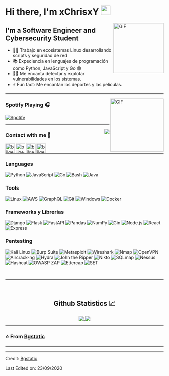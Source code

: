 # Hi there, I'm xChrisxY <img width="30px" src="https://media.tenor.com/images/3b388fe03da271d2674faf85eb7c3fcd/tenor.gif" />

<img align="right" alt="GIF" height="160px" src="https://media.giphy.com/media/du3J3cXyzhj75IOgvA/giphy.gif" />

## I'm a Software Engineer and Cybersecurity Student

- 👨‍💻 Trabajo en ecosistemas Linux desarrollando scripts y seguridad de red
- 📚 Expeciencia en lenguajes de programación como Python, JavaScript y Go 😅
- 💪🏼 Me encanta detectar y explotar vulnerabilidades en los sistemas.
- ⚡ Fun fact: Me encantan los deportes y las peliculas.

---

<img align="right" alt="GIF" height="170px" src="https://media.giphy.com/media/J5B1Y8QZnzXXbLQIBu/giphy.gif" />

### Spotify Playing 🎧

[![Spotify](https://novatorem.bgstatic.vercel.app/api/spotify)](https://open.spotify.com/playlist/6Ir45aCxrdoM7g8Cqfe0RQ?si=b2ab514afe2344b1)

---

<img align="right" src="http://estruyf-github.azurewebsites.net/api/VisitorHit?user=Bgstatic&repo=Bgstatic&countColorcountColor&countColor=%237B1E7B"/>

### Contact with me 📝

[<img align="left" alt="bilgehangecici.site" height="30px" src="https://www.flaticon.com/svg/static/icons/svg/2996/2996826.svg" />][website]
[<img align="left" alt="bilgehangecici | LinkedIn" height="30px" src="https://www.flaticon.com/svg/static/icons/svg/725/725337.svg"/>][linkedin]
[<img align="left" alt="bilgehangecici | Instagram" height="30px" src="https://image.flaticon.com/icons/svg/725/725278.svg" />][instagram]
[<img align="left" alt="bilgehangecici | Spotify" height="30px" src="https://www.flaticon.com/svg/static/icons/svg/725/725281.svg" />][Spotify]

<br />

---

### Languages 

![Python](http://img.shields.io/badge/-Python-3776AB?style=flat-square&logo=python&logoColor=ffffff)
![JavaScript](https://img.shields.io/badge/-JavaScript-%23F7DF1C?style=flat-square&logo=javascript&logoColor=000000&labelColor=%23F7DF1C&color=%23FFCE5A)
![Go](http://img.shields.io/badge/-Go-00ADD8?style=flat-square&logo=go&logoColor=ffffff)
![Bash](http://img.shields.io/badge/-Bash-4EAA25?style=flat-square&logo=gnubash&logoColor=ffffff)
![Java](http://img.shields.io/badge/-Java-5B4638?style=flat-square&logo=java&logoColor=ffffff)

### Tools

![Linux](http://img.shields.io/badge/-Linux-FCC624?style=flat-square&logo=linux&logoColor=000000)
![AWS](http://img.shields.io/badge/-AWS-232F3E?style=flat-square&logo=amazonaws&logoColor=ffffff)
![GraphQL](http://img.shields.io/badge/-GraphQL-E10098?style=flat-square&logo=graphql&logoColor=ffffff)
![Git](https://img.shields.io/badge/-Git-%23F05032?style=flat-square&logo=git&logoColor=%23ffffff)
![Windows](http://img.shields.io/badge/-Windows-0078D6?style=flat-square&logo=windows&logoColor=ffffff)
![Docker](http://img.shields.io/badge/-Docker-2496ED?style=flat-square&logo=docker&logoColor=ffffff)

### Frameworks y Librerías

![Django](http://img.shields.io/badge/-Django-092E20?style=flat-square&logo=django&logoColor=ffffff)
![Flask](http://img.shields.io/badge/-Flask-000000?style=flat-square&logo=flask&logoColor=ffffff)
![FastAPI](http://img.shields.io/badge/-FastAPI-009688?style=flat-square&logo=fastapi&logoColor=ffffff)
![Pandas](http://img.shields.io/badge/-Pandas-150458?style=flat-square&logo=pandas&logoColor=ffffff)
![NumPy](http://img.shields.io/badge/-NumPy-013243?style=flat-square&logo=numpy&logoColor=ffffff)
![Gin](http://img.shields.io/badge/-Gin-00ADD8?style=flat-square&logo=go&logoColor=ffffff)
![Node.js](http://img.shields.io/badge/-Node.js-339933?style=flat-square&logo=nodedotjs&logoColor=ffffff)
![React](https://img.shields.io/badge/-React-61DAFB?style=flat-square&logo=react&logoColor=ffffff)
![Express](http://img.shields.io/badge/-Express-000000?style=flat-square&logo=express&logoColor=ffffff)

### Pentesting

![Kali Linux](http://img.shields.io/badge/-Kali%20Linux-557C94?style=flat-square&logo=kalilinux&logoColor=ffffff)
![Burp Suite](http://img.shields.io/badge/-Burp%20Suite-FF7139?style=flat-square&logo=burpsuite&logoColor=ffffff)
![Metasploit](http://img.shields.io/badge/-Metasploit-0577B4?style=flat-square&logo=metasploit&logoColor=ffffff)
![Wireshark](http://img.shields.io/badge/-Wireshark-1679A7?style=flat-square&logo=wireshark&logoColor=ffffff)
![Nmap](http://img.shields.io/badge/-Nmap-4682B4?style=flat-square&logo=nmap&logoColor=ffffff)
![OpenVPN](http://img.shields.io/badge/-OpenVPN-EA7E20?style=flat-square&logo=openvpn&logoColor=ffffff)
![Aircrack-ng](http://img.shields.io/badge/-Aircrack%20ng-0078D7?style=flat-square&logo=aircrack-ng&logoColor=ffffff)
![Hydra](http://img.shields.io/badge/-Hydra-6000FF?style=flat-square&logo=hydra&logoColor=ffffff)
![John the Ripper](http://img.shields.io/badge/-John%20the%20Ripper-777BB4?style=flat-square&logo=johntheripper&logoColor=ffffff)
![Nikto](http://img.shields.io/badge/-Nikto-E34F26?style=flat-square&logo=nikto&logoColor=ffffff)
![SQLmap](http://img.shields.io/badge/-SQLmap-CC6699?style=flat-square&logo=sqlmap&logoColor=ffffff)
![Nessus](http://img.shields.io/badge/-Nessus-00C853?style=flat-square&logo=tenable&logoColor=ffffff)
![Hashcat](http://img.shields.io/badge/-Hashcat-EE7623?style=flat-square&logo=hashcat&logoColor=ffffff)
![OWASP ZAP](http://img.shields.io/badge/-OWASP%20ZAP-000000?style=flat-square&logo=owasp&logoColor=ffffff)
![Ettercap](http://img.shields.io/badge/-Ettercap-003545?style=flat-square&logo=ettercap&logoColor=ffffff)
![SET](http://img.shields.io/badge/-Social%20Engineer%20Toolkit-4E9A06?style=flat-square&logo=set&logoColor=ffffff)



<br/>

---

<br/>

  <h2 align="center"> Github Statistics 📈 </h2>
  
  <div align="center"> 
     <a href="">
      <img align="center" src="https://github-readme-stats-sigma-five.vercel.app/api?username=Bgstatic&show_icons=true&include_all_commits=true&count_private=true&theme=react&line_height=40" />
    </a>
    <a href="">
      <img align="center" src="https://github-readme-stats.vercel.app/api/top-langs/?username=Bgstatic&theme=react&line_height=40&hide=css"/>
    </a>
</div

<br/>

---

### ⭐️ From [Bgstatic](https://github.com/Bgstatic) ### 

---

[website]: http://bilgehangecici.site/
[instagram]: https://www.instagram.com/bilgehangecici
[linkedin]: https://www.linkedin.com/in/bilgehan-geçici-8b368614a/
[Spotify]: https://open.spotify.com/user/11153360645


----
Credit: [Bgstatic](https://github.com/Bgstatic)

Last Edited on: 23/09/2020
